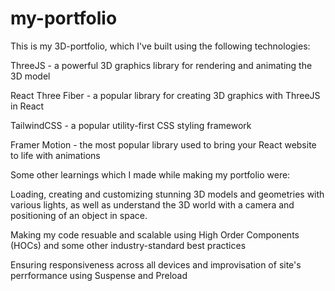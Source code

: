 # my-portfolio

This is my 3D-portfolio, which I've built using the following technologies:

 ThreeJS - a powerful 3D graphics library for rendering and animating the 3D model
 
 React Three Fiber - a popular library for creating 3D graphics with ThreeJS in React
 
 TailwindCSS - a popular utility-first CSS styling framework
 
 Framer Motion - the most popular library used to bring your React website to life with animations
 
 
 
 
 Some other learnings which I made while making my portfolio were:
 
 Loading, creating and customizing stunning 3D models and geometries with various lights, as well as understand the 3D world with a camera and positioning of an object in space.
 
 Making my code resuable and scalable using High Order Components (HOCs) and some other industry-standard best practices
 
 Ensuring responsiveness across all devices and improvisation of site's perrformance using Suspense and Preload
 
